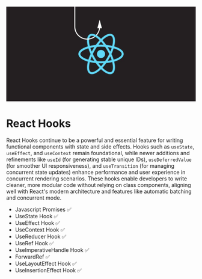 ![React Hook Image](src/assets/image.png)

# React Hooks

React Hooks continue to be a powerful and essential feature for writing functional components with state and side effects. Hooks such as `useState`, `useEffect`, and `useContext` remain foundational, while newer additions and refinements like `useId` (for generating stable unique IDs), `useDeferredValue` (for smoother UI responsiveness), and `useTransition` (for managing concurrent state updates) enhance performance and user experience in concurrent rendering scenarios. These hooks enable developers to write cleaner, more modular code without relying on class components, aligning well with React's modern architecture and features like automatic batching and concurrent mode.

- Javascript Promises ✅
- UseState Hook ✅
- UseEffect Hook ✅
- UseContext Hook ✅
- UseReducer Hook ✅
- UseRef Hook ✅
- UseImperativeHandle Hook ✅
- ForwardRef ✅
- UseLayoutEffect Hook ✅
- UseInsertionEffect Hook ✅
